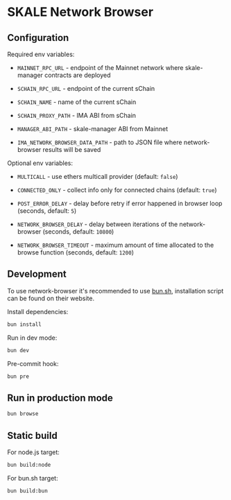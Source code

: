 # SKALE Network Browser

## Configuration

Required env variables:

-   `MAINNET_RPC_URL` - endpoint of the Mainnet network where skale-manager contracts are deployed
-   `SCHAIN_RPC_URL` - endpoint of the current sChain
-   `SCHAIN_NAME` - name of the current sChain

-   `SCHAIN_PROXY_PATH` - IMA ABI from sChain
-   `MANAGER_ABI_PATH` - skale-manager ABI from Mainnet
-   `IMA_NETWORK_BROWSER_DATA_PATH` - path to JSON file where network-browser results will be saved

Optional env variables:

-   `MULTICALL` - use ethers multicall provider (default: `false`)
-   `CONNECTED_ONLY` - collect info only for connected chains (default: `true`)

-   `POST_ERROR_DELAY` - delay before retry if error happened in browser loop (seconds, default: `5`)
-   `NETWORK_BROWSER_DELAY` - delay between iterations of the network-browser (seconds, default: `10800`)
-   `NETWORK_BROWSER_TIMEOUT` - maximum amount of time allocated to the browse function (seconds, default: `1200`)

## Development 

To use network-browser it's recommended to use [bun.sh](https://bun.sh/), installation script can be found on their website.

Install dependencies:

```bash
bun install
```

Run in dev mode:

```bash
bun dev
```

Pre-commit hook:

```bash
bun pre
```

## Run in production mode

```bash
bun browse
```

## Static build

For node.js target:

```bash
bun build:node
```

For bun.sh target:

```bash
bun build:bun
```
